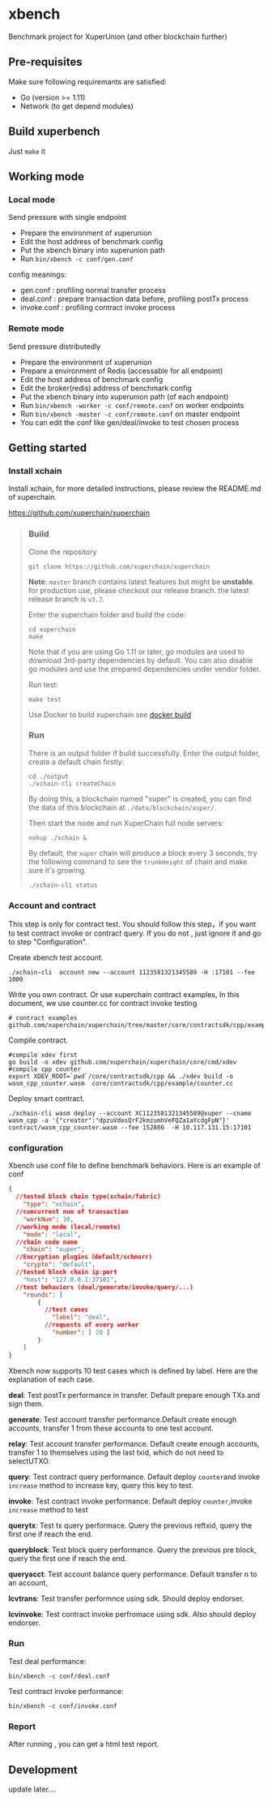 # xbench

Benchmark project for XuperUnion (and other blockchain further)

## Pre-requisites

Make sure following requiremants are satisfied:

* Go (version >= 1.11)
* Network (to get depend modules)

## Build xuperbench

Just `make` it

## Working mode

### Local mode

Send pressure with single endpoint

* Prepare the environment of xuperunion
* Edit the host address of benchmark config
* Put the xbench binary into xuperunion path
* Run `bin/xbench -c conf/gen.conf`

config meanings:

* gen.conf : profiling normal transfer process
* deal.conf : prepare transaction data before, profiling postTx process
* invoke.conf : profiling contract invoke process

### Remote mode

Send pressure distributedly

* Prepare the environment of xuperunion
* Prepare a environment of Redis (accessable for all endpoint)
* Edit the host address of benchmark config
* Edit the broker(redis) address of benchmark config
* Put the xbench binary into xuperunion path (of each endpoint)
* Run `bin/xbench -worker -c conf/remote.conf` on worker endpoints
* Run `bin/xbench -master -c conf/remote.conf` on master endpoint
* You can edit the conf like gen/deal/invoke to test chosen process

## Getting started

### Install xchain

Install xchain, for more detailed instructions, please review the README.md of xuperchain.

 https://github.com/xuperchain/xuperchain

>### Build
>
>Clone the repository
>
>```
>git clone https://github.com/xuperchain/xuperchain
>```
>
>**Note**: `master` branch contains latest features but might be **unstable**. for production use, please checkout our release branch. the latest release branch is `v3.7`.
>
>Enter the xuperchain folder and build the code:
>
>```
>cd xuperchain
>make
>```
>
>Note that if you are using Go 1.11 or later, go modules are used to download 3rd-party dependencies by default. You can also disable go modules and use the prepared dependencies under vendor folder.
>
>Run test:
>
>```
>make test
>```
>
>Use Docker to build xuperchain see [docker build](https://github.com/xuperchain/xuperchain/blob/master/core/scripts/README.md)
>
>### Run
>
>There is an output folder if build successfully. Enter the output folder, create a default chain firstly:
>
>```
>cd ./output
>./xchain-cli createChain
>```
>
>By doing this, a blockchain named "xuper" is created, you can find the data of this blockchain at `./data/blockchain/xuper/`.
>
>Then start the node and run XuperChain full node servers:
>
>```
>nohup ./xchain &
>```
>
>By default, the `xuper` chain will produce a block every 3 seconds, try the following command to see the `trunkHeight` of chain and make sure it's growing.
>
>```
>./xchain-cli status
>```

###  Account and contract

This step is only for contract  test. You should follow this step，if you want to test contract invoke or contract query. If you do not , just ignore it and go to step "Configuration".

Create xbench test  account. 

```
./xchain-cli  account new --account 1123581321345589 -H :17101 --fee 1000
```

Write you own  contract.  Or use xuperchain contract examples, In this document, we use counter.cc for contract invoke testing

```
# contract examples
github.com/xuperchain/xuperchain/tree/master/core/contractsdk/cpp/example/counter.cc
```

Compile contract. 

```
#compile xdev first
go build -o xdev github.com/xuperchain/xuperchain/core/cmd/xdev
#compile cpp counter
export XDEV_ROOT=`pwd`/core/contractsdk/cpp && ./xdev build -o wasm_cpp_counter.wasm  core/contractsdk/cpp/example/counter.cc
```

Deploy smart contract.

```
./xchain-cli wasm deploy --account XC1123581321345589@xuper --cname wasm_cpp -a '{"creator":"dpzuVdosQrF2kmzumhVeFQZa1aYcdgFpN"}' contract/wasm_cpp_counter.wasm --fee 152806  -H 10.117.131.15:17101
```

###  configuration

Xbench use conf  file to define benchmark behaviors. Here is an example of conf 

```json
{
  //tested block chain type(xchain/fabric)
    "type": "xchain",
  //concurrent num of transaction 
    "workNum": 10,
  //working mode (local/remote)
    "mode": "local",
  //chain code name
    "chain": "xuper",
  //Encryption plugins（default/schnorr)
    "crypto": "default",
  //tested block chain ip:port
    "host": "127.0.0.1:37101",
  //test behaviors (deal/generate/invoke/query/...)
    "rounds": [
        {
          //test cases
            "label": "deal",
          //requests of every worker
            "number": [ 20 ]
        }
    ]
}

```

Xbench now supports 10 test cases which is defined by label. Here are the explanation of each case.

**deal**:  Test postTx performance in transfer. Default prepare enough TXs and sign them.  

**generate**: Test account transfer performance.Default create enough accounts, transfer 1 from these accounts to one test account.

**relay**: Test account transfer performance. Default create enough accounts, transfer 1 to themselves using the last txid, which do not need to selectUTXO.

**query**: Test contract query performance. Default deploy `counter`and invoke `increase` method to increase key, query this key to test.

**invoke**: Test contract invoke performance. Default deploy `counter`,invoke `increase` method to test

**querytx**: Test tx query performace. Query the previous reftxid, query the first one if reach the end.

**queryblock**: Test block query performance. Query the previous pre block, query the first one if reach the end.

**queryacct**: Test account balance query performance. Default transfer n to an account, 

**lcvtrans**: Test transfer performnce using sdk. Should deploy endorser. 

**lcvinvoke**: Test contract invoke perfromace using sdk. Also should deploy endorser.

### Run

Test deal performance:

```
bin/xbench -c conf/deal.conf
```

Test contract invoke performance:

```
bin/xbench -c conf/invoke.conf
```

### Report 

After running , you can get a html test report.


##  Development

 update later....

